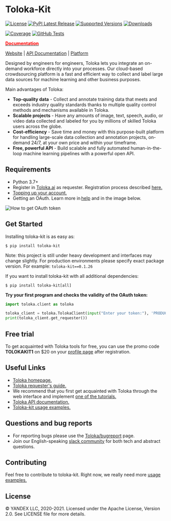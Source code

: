 # Toloka-Kit

[![License](https://img.shields.io/pypi/l/toloka-kit.svg)](https://github.com/toloka/toloka-kit/blob/master/LICENSE)
[![PyPI Latest Release](https://img.shields.io/pypi/v/toloka-kit.svg)](https://pypi.org/project/toloka-kit/)
[![Supported Versions](https://img.shields.io/pypi/pyversions/toloka-kit.svg)](https://pypi.org/project/toloka-kit)
[![Downloads](https://pepy.tech/badge/toloka-kit/month)](https://pepy.tech/project/toloka-kit)

[![Coverage](https://codecov.io/gh/Toloka/toloka-kit/branch/main/graph/badge.svg)](https://codecov.io/gh/Toloka/toloka-kit)
[![GitHub Tests](https://github.com/Toloka/toloka-kit/workflows/Tests/badge.svg?branch=main)](//github.com/Toloka/toloka-kit/actions?query=workflow:Tests)


[**<span style="color:red">Documentation</span>**](https://toloka.ai/docs/toloka-kit/?utm_source=github&utm_medium=site&utm_campaign=tolokakit)

[Website](https://toloka.ai/?utm_source=github&utm_medium=site&utm_campaign=tolokakit) |
[API Documentation](https://toloka.ai/docs/api/concepts/about.html?utm_source=github&utm_medium=site&utm_campaign=tolokakit) |
[Platform](http://toloka.yandex.com/?utm_source=github&utm_medium=site&utm_campaign=tolokakit)


Designed by engineers for engineers, Toloka lets you integrate an on-demand workforce directly into your processes. Our cloud-based crowdsourcing platform is a fast and efficient way to collect and label large data sources for machine learning and other business purposes.

Main advantages of Toloka:
  - **Top-quality data** -  Collect and annotate training data that meets and exceeds industry quality standards thanks to multiple quality control methods and mechanisms available in Toloka.
  - **Scalable projects** - Have any amounts of image, text, speech, audio, or video data collected and labeled for you by millions of skilled Toloka users across the globe.
  - **Cost-efficiency** - Save time and money with this purpose-built platform for handling large-scale data collection and annotation projects, on-demand 24/7, at your own price and within your timeframe.
  - **Free, powerful API** - Build scalable and fully automated human-in-the-loop machine learning pipelines with a powerful open API.


Requirements
--------------
- Python 3.7+
- Register in [Toloka.ai](https://toloka.ai/?utm_source=github&utm_medium=site&utm_campaign=tolokakit) as requester. Registration process described [here.](https://toloka.ai/docs/guide/concepts/access.html?utm_source=github&utm_medium=site&utm_campaign=tolokakit)
- [Topping up your account.](https://toloka.ai/docs/guide/concepts/refill.html?utm_source=github&utm_medium=site&utm_campaign=tolokakit)
- Getting an OAuth. Learn more in [help](https://toloka.ai/docs/api/concepts/access.html?utm_source=github&utm_medium=site&utm_campaign=tolokakit) and in the image below.


![How to get OAuth token](https://tlk.s3.yandex.net/toloka-kit/OAuth.png "How to get OAuth token")

Get Started
--------------
Installing toloka-kit is as easy as:
```
$ pip install toloka-kit
```
Note: this project is still under heavy development and interfaces may change slightly. For production environments please specify exact package version. For example: `toloka-kit==0.1.26`

If you want to install toloka-kit with all additional dependencies:

```
$ pip install toloka-kit[all]
```

**Try your first program and checks the validity of the OAuth token:**
```python
import toloka.client as toloka

toloka_client = toloka.TolokaClient(input("Enter your token:"), 'PRODUCTION')
print(toloka_client.get_requester())
```

Free trial
--------------
To get acquainted with Toloka tools for free, you can use the promo code **TOLOKAKIT1** on $20 on your [profile page](https://toloka.yandex.com/requester/profile?utm_source=github&utm_medium=site&utm_campaign=tolokakit) after registration.


Useful Links
--------------
- [Toloka homepage.](https://toloka.ai/?utm_source=github&utm_medium=site&utm_campaign=tolokakit)
- [Toloka requester's guide.](https://toloka.ai/docs/guide/index.html?utm_source=github&utm_medium=site&utm_campaign=tolokakit)
- We recommend that you first get acquainted with Toloka through the web interface and implement [one of the tutorials.](https://toloka.ai/docs/guide/concepts/usecases.html?utm_source=github&utm_medium=site&utm_campaign=tolokakit)
- [Toloka API documentation.](https://toloka.ai/docs/api/concepts/about.html?utm_source=github&utm_medium=site&utm_campaign=tolokakit)
- [Toloka-kit usage examples.](https://github.com/Toloka/toloka-kit/tree/main/examples#toloka-kit-usage-examples)

Questions and bug reports
--------------
* For reporting bugs please use the [Toloka/bugreport](https://github.com/Toloka/toloka-kit/issues) page.
* Join our English-speaking [slack community](https://toloka.ai/community?utm_source=github&utm_medium=site&utm_campaign=tolokakit) for both tech and abstract questions.


Contributing
-------
Feel free to contribute to toloka-kit. Right now, we really need more [usage examples.](https://github.com/Toloka/toloka-kit/tree/main/examples#need-more-examples)

License
-------
© YANDEX LLC, 2020-2021. Licensed under the Apache License, Version 2.0. See LICENSE file for more details.
